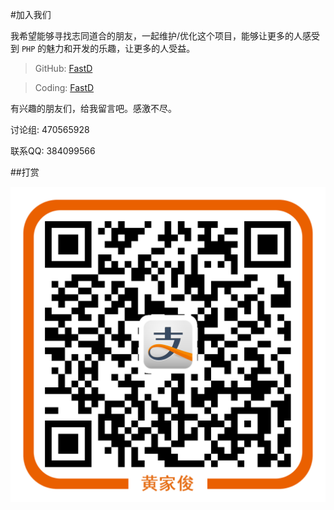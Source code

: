 #加入我们

我希望能够寻找志同道合的朋友，一起维护/优化这个项目，能够让更多的人感受到 `PHP` 的魅力和开发的乐趣，让更多的人受益。

>GitHub: [FastD](https://github.com/JanHuang/fastD)

>Coding: [FastD](https://coding.net/u/janhuang/p/fastd/git)

有兴趣的朋友们，给我留言吧。感激不尽。

讨论组: 470565928

联系QQ: 384099566

##打赏

![打赏](aerkfv0ut36u0m9o6f.png)